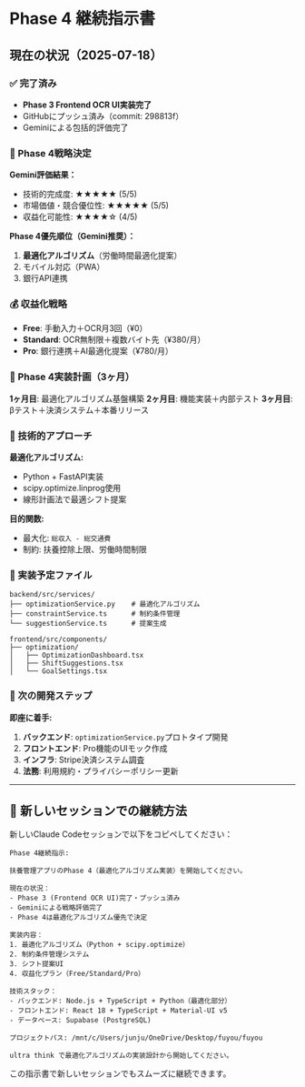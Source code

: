 # Phase 4 継続指示書

## 現在の状況（2025-07-18）

### ✅ 完了済み
- **Phase 3 Frontend OCR UI実装完了**
- GitHubにプッシュ済み（commit: 298813f）
- Geminiによる包括的評価完了

### 🎯 Phase 4戦略決定

**Gemini評価結果：**
- 技術的完成度: ★★★★★ (5/5)
- 市場価値・競合優位性: ★★★★★ (5/5)
- 収益化可能性: ★★★★☆ (4/5)

**Phase 4優先順位（Gemini推奨）：**
1. **最適化アルゴリズム**（労働時間最適化提案）
2. モバイル対応（PWA）
3. 銀行API連携

### 💰 収益化戦略
- **Free**: 手動入力＋OCR月3回（¥0）
- **Standard**: OCR無制限＋複数バイト先（¥380/月）
- **Pro**: 銀行連携＋AI最適化提案（¥780/月）

### 📅 Phase 4実装計画（3ヶ月）

**1ヶ月目**: 最適化アルゴリズム基盤構築
**2ヶ月目**: 機能実装＋内部テスト
**3ヶ月目**: βテスト＋決済システム＋本番リリース

### 🔧 技術的アプローチ

**最適化アルゴリズム:**
- Python + FastAPI実装
- scipy.optimize.linprog使用
- 線形計画法で最適シフト提案

**目的関数:**
- 最大化: `総収入 - 総交通費`
- 制約: 扶養控除上限、労働時間制限

### 📂 実装予定ファイル

```
backend/src/services/
├── optimizationService.py    # 最適化アルゴリズム
├── constraintService.ts      # 制約条件管理
└── suggestionService.ts      # 提案生成

frontend/src/components/
├── optimization/
│   ├── OptimizationDashboard.tsx
│   ├── ShiftSuggestions.tsx
│   └── GoalSettings.tsx
```

### 🎯 次の開発ステップ

**即座に着手:**
1. **バックエンド**: `optimizationService.py`プロトタイプ開発
2. **フロントエンド**: Pro機能のUIモック作成
3. **インフラ**: Stripe決済システム調査
4. **法務**: 利用規約・プライバシーポリシー更新

---

## 🚀 新しいセッションでの継続方法

新しいClaude Codeセッションで以下をコピペしてください：

```
Phase 4継続指示:

扶養管理アプリのPhase 4（最適化アルゴリズム実装）を開始してください。

現在の状況：
- Phase 3 (Frontend OCR UI)完了・プッシュ済み
- Geminiによる戦略評価完了
- Phase 4は最適化アルゴリズム優先で決定

実装内容：
1. 最適化アルゴリズム（Python + scipy.optimize）
2. 制約条件管理システム
3. シフト提案UI
4. 収益化プラン（Free/Standard/Pro）

技術スタック：
- バックエンド: Node.js + TypeScript + Python（最適化部分）
- フロントエンド: React 18 + TypeScript + Material-UI v5
- データベース: Supabase (PostgreSQL)

プロジェクトパス: /mnt/c/Users/junju/OneDrive/Desktop/fuyou/fuyou

ultra think で最適化アルゴリズムの実装設計から開始してください。
```

この指示書で新しいセッションでもスムーズに継続できます。